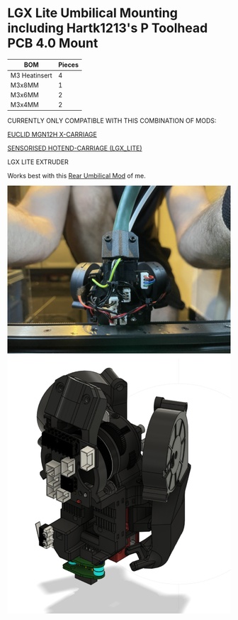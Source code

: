 # LGX Lite Umbilical Mounting including Hartk1213's P Toolhead PCB 4.0 Mount

| BOM | Pieces |
| ------ | ------ |
| M3 Heatinsert | 4 |
| M3x8MM | 1 |
| M3x6MM | 2 |
| M3x4MM | 2 |

CURRENTLY ONLY COMPATIBLE WITH THIS COMBINATION OF MODS:

[EUCLID MGN12H X-CARRIAGE](https://github.com/Minsekt/MantisUsermods/tree/main/Usermods/Minsekt/MGN12H_Native_Euclid)

[SENSORISED HOTEND-CARRIAGE (LGX_LITE)](https://github.com/Minsekt/MantisUsermods/tree/main/Usermods/Minsekt/Dragon_Sensorised_Carriage_(LGX_LITE))

LGX LITE EXTRUDER

Works best with this [Rear Umbilical Mod](https://github.com/Minsekt/MantisUsermods/tree/main/Usermods/Minsekt/LGX_Lite_Umbilical) of me.

![](https://github.com/Minsekt/moronvods/blob/main/Mantis_Mods/LGX_Lite_Umbilical/images/IMG_8925.jpg)
![](https://github.com/Minsekt/moronvods/raw/main/Mantis_Mods/Nozzle_LED_Ducts/images/2022-04-16T22_53_09.png)
